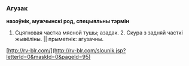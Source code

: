 ### Агузак
**назоўнік, мужчынскі род, спецыяльны тэрмін**

1. Сцягновая частка мясной тушы; азадак. 2. Скура з задняй часткі жывёліны. || прыметнік: агузачны.

<a rel="author">[http://rv-blr.com/](http://rv-blr.com/slounik.jsp?letterId=0&maskId=0&pageId=95)</a>
